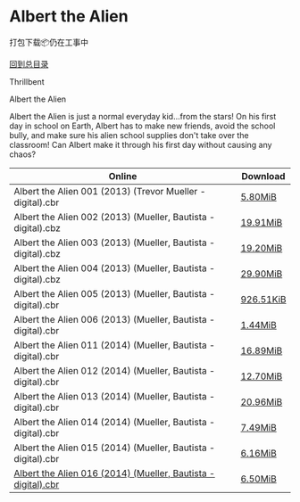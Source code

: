 # Albert the Alien

打包下载📦仍在工事中

[回到总目录](/Catalogs.md)

Thrillbent

Albert the Alien

Albert the Alien is just a normal everyday kid...from the stars! On his first day in school on Earth, Albert has to make new friends, avoid the school bully, and make sure his alien school supplies don't take over the classroom! Can Albert make it through his first day without causing any chaos?





Online | Download
--- | ---
Albert the Alien 001 (2013) (Trevor Mueller - digital).cbr | [5.80MiB](https://pan.baidu.com/s/1hscVsvq#list/path=%2F0-Day%20Week%20of%202013%20Q3%2F0-Day%20Week%20of%202013.09.25%2F%E3%82%A8%E3%82%AB%E3%82%AB%E3%82%AF%E3%82%A8%E3%82%AD%E3%82%B5%E3%82%A6%E3%82%A4%E3%82%B3%E3%82%AF%E3%82%B5%E3%82%A2%E3%82%BB%E3%82%BB%E3%82%AD%E3%82%AF%E3%82%AF%E3%82%A6%E3%82%AA%E3%82%AD%E3%82%BD%E3%82%AF%E3%82%A4%E3%82%BB%E3%82%B7%E3%82%A4%E3%82%B1%E3%82%BB%E3%82%B9%E3%82%A2%E3%82%BF&parentPath=%2F0-Day%20Week%20of%202013%20Q3)
Albert the Alien 002 (2013) (Mueller, Bautista - digital).cbz | [19.91MiB](https://pan.baidu.com/s/1miN4yi0#list/path=%2F0-Day%20Week%20of%202013%20Q4%2F0-Day%20Week%20of%202013.10.02%2F%E3%82%AA%E3%82%B5%E3%82%AA%E3%82%BF%E3%82%A6%E3%82%B1%E3%82%BF%E3%82%B9%E3%82%A6%E3%82%A2%E3%82%BF%E3%82%AB%E3%82%AB%E3%82%A8%E3%82%B7%E3%82%BD%E3%82%A2%E3%82%B5%E3%82%A4%E3%82%AA%E3%82%B7%E3%82%B7%E3%82%A8%E3%82%AB%E3%82%A2%E3%82%AF%E3%82%BB%E3%82%AA%E3%82%B5%E3%82%A6%E3%82%AF%E3%82%AA&parentPath=%2F0-Day%20Week%20of%202013%20Q4)
Albert the Alien 003 (2013) (Mueller, Bautista - digital).cbz | [19.20MiB](https://pan.baidu.com/s/1jI4B7Em#list/path=%2F0-Day%20Week%20of%202013%20Q4%2F0-Day%20Week%20of%202013.10.09%2F%E3%82%BD%E3%82%A8%E3%82%B3%E3%82%B9%E3%82%AD%E3%82%B9%E3%82%BB%E3%82%B7%E3%82%AF%E3%82%BB%E3%82%BF%E3%82%B5%E3%82%B3%E3%82%AF%E3%82%B5%E3%82%AF%E3%82%B1%E3%82%AA%E3%82%A6%E3%82%B1%E3%82%B3%E3%82%AF%E3%82%A8%E3%82%A8%E3%82%BB%E3%82%BF%E3%82%B9%E3%82%B9%E3%82%AD%E3%82%A2%E3%82%BF%E3%82%AF&parentPath=%2F0-Day%20Week%20of%202013%20Q4)
Albert the Alien 004 (2013) (Mueller, Bautista - digital).cbz | [29.90MiB](https://pan.baidu.com/s/1miBZheo#list/path=%2F0-Day%20Week%20of%202013%20Q4%2F0-Day%20Week%20of%202013.10.16%2F%E3%82%B9%E3%82%BD%E3%82%BF%E3%82%B5%E3%82%BB%E3%82%B9%E3%82%A6%E3%82%B9%E3%82%BB%E3%82%B9%E3%82%A2%E3%82%AD%E3%82%BB%E3%82%AF%E3%82%A6%E3%82%A6%E3%82%A2%E3%82%B9%E3%82%AD%E3%82%AD%E3%82%A4%E3%82%B7%E3%82%AA%E3%82%B9%E3%82%B7%E3%82%BB%E3%82%B1%E3%82%A2%E3%82%A8%E3%82%AF%E3%82%AA%E3%82%B5&parentPath=%2F0-Day%20Week%20of%202013%20Q4)
Albert the Alien 005 (2013) (Mueller, Bautista - digital).cbr | [926.51KiB](https://pan.baidu.com/s/1eSq6HCu#list/path=%2F0-Day%20Week%20of%202013%20Q4%2F0-Day%20Week%20of%202013.10.23%2F%E3%82%A4%E3%82%A4%E3%82%AD%E3%82%AA%E3%82%B7%E3%82%AA%E3%82%BB%E3%82%B3%E3%82%BB%E3%82%AF%E3%82%A4%E3%82%B3%E3%82%B7%E3%82%B9%E3%82%AA%E3%82%B7%E3%82%A4%E3%82%AF%E3%82%A6%E3%82%AB%E3%82%A8%E3%82%A8%E3%82%BF%E3%82%AB%E3%82%AA%E3%82%A8%E3%82%B3%E3%82%B9%E3%82%BD%E3%82%A2%E3%82%AB%E3%82%B1&parentPath=%2F0-Day%20Week%20of%202013%20Q4)
Albert the Alien 006 (2013) (Mueller, Bautista - digital).cbr | [1.44MiB](https://pan.baidu.com/s/1boXaa2z#list/path=%2F0-Day%20Week%20of%202013%20Q4%2F0-Day%20Week%20of%202013.10.30%2F%E3%82%A8%E3%82%A2%E3%82%BB%E3%82%B1%E3%82%AD%E3%82%A2%E3%82%A6%E3%82%B7%E3%82%A8%E3%82%A2%E3%82%AF%E3%82%BB%E3%82%B9%E3%82%A8%E3%82%AA%E3%82%AA%E3%82%A8%E3%82%AF%E3%82%AD%E3%82%AD%E3%82%AA%E3%82%BB%E3%82%B9%E3%82%A2%E3%82%B3%E3%82%AB%E3%82%A4%E3%82%B5%E3%82%A6%E3%82%A8%E3%82%B1%E3%82%BD&parentPath=%2F0-Day%20Week%20of%202013%20Q4)
Albert the Alien 011 (2014) (Mueller, Bautista - digital).cbr | [16.89MiB](https://pan.baidu.com/s/1o80zEEQ#list/path=%2F0-Day%20Week%20of%202014%20Q3%2F0-Day%20Week%20of%202014.07.09%2F%E3%82%AF%E3%82%AA%E3%82%AF%E3%82%B5%E3%82%A2%E3%82%AF%E3%82%AB%E3%82%B9%E3%82%B7%E3%82%AA%E3%82%A4%E3%82%A8%E3%82%A6%E3%82%AF%E3%82%B5%E3%82%A2%E3%82%AA%E3%82%AA%E3%82%AD%E3%82%B9%E3%82%B9%E3%82%BF%E3%82%B3%E3%82%AA%E3%82%AA%E3%82%BB%E3%82%B5%E3%82%BD%E3%82%BB%E3%82%BD%E3%82%B7%E3%82%BF&parentPath=%2F0-Day%20Week%20of%202014%20Q3)
Albert the Alien 012 (2014) (Mueller, Bautista - digital).cbr | [12.70MiB](https://pan.baidu.com/s/1eRQOe7C#list/path=%2F0-Day%20Week%20of%202014%20Q3%2F0-Day%20Week%20of%202014.07.16%2F%E3%82%BD%E3%82%B5%E3%82%B5%E3%82%BF%E3%82%AB%E3%82%B1%E3%82%A4%E3%82%A6%E3%82%BD%E3%82%B9%E3%82%A8%E3%82%A8%E3%82%BB%E3%82%AF%E3%82%A6%E3%82%B3%E3%82%A8%E3%82%B7%E3%82%AF%E3%82%BF%E3%82%A2%E3%82%AD%E3%82%AD%E3%82%AB%E3%82%AA%E3%82%BB%E3%82%A4%E3%82%B1%E3%82%B7%E3%82%BD%E3%82%B3%E3%82%BF&parentPath=%2F0-Day%20Week%20of%202014%20Q3)
Albert the Alien 013 (2014) (Mueller, Bautista - digital).cbr | [20.96MiB](https://pan.baidu.com/s/1jI4B3F4#list/path=%2F0-Day%20Week%20of%202014%20Q3%2F0-Day%20Week%20of%202014.07.23%2F%E3%82%BB%E3%82%AF%E3%82%B3%E3%82%B5%E3%82%BD%E3%82%BF%E3%82%BB%E3%82%B5%E3%82%AA%E3%82%A8%E3%82%B7%E3%82%A8%E3%82%AB%E3%82%BB%E3%82%AD%E3%82%AD%E3%82%AB%E3%82%B9%E3%82%BF%E3%82%AD%E3%82%BD%E3%82%A8%E3%82%A6%E3%82%AA%E3%82%B1%E3%82%BF%E3%82%B7%E3%82%A8%E3%82%BD%E3%82%B9%E3%82%A8%E3%82%BF&parentPath=%2F0-Day%20Week%20of%202014%20Q3)
Albert the Alien 014 (2014) (Mueller, Bautista - digital).cbr | [7.49MiB](https://pan.baidu.com/s/1hslILLU#list/path=%2F0-Day%20Week%20of%202014%20Q3%2F0-Day%20Week%20of%202014.07.30%2F%E3%82%A2%E3%82%BD%E3%82%BD%E3%82%BB%E3%82%AB%E3%82%BB%E3%82%B1%E3%82%B3%E3%82%B7%E3%82%BF%E3%82%B1%E3%82%B1%E3%82%BB%E3%82%AF%E3%82%AF%E3%82%A6%E3%82%B9%E3%82%A6%E3%82%B1%E3%82%B3%E3%82%A4%E3%82%AA%E3%82%B9%E3%82%A6%E3%82%B7%E3%82%AA%E3%82%BB%E3%82%A2%E3%82%B1%E3%82%B3%E3%82%AA%E3%82%B5&parentPath=%2F0-Day%20Week%20of%202014%20Q3)
Albert the Alien 015 (2014) (Mueller, Bautista - digital).cbr | [6.16MiB](https://pan.baidu.com/s/1dFLaNoH#list/path=%2F0-Day%20Week%20of%202014%20Q3%2F0-Day%20Week%20of%202014.08.06%2F%E3%82%B1%E3%82%AB%E3%82%AD%E3%82%BF%E3%82%BB%E3%82%B3%E3%82%B9%E3%82%A6%E3%82%A6%E3%82%B3%E3%82%AB%E3%82%A8%E3%82%A6%E3%82%BF%E3%82%B9%E3%82%BD%E3%82%B5%E3%82%B7%E3%82%B3%E3%82%B7%E3%82%B9%E3%82%B5%E3%82%B1%E3%82%BB%E3%82%AA%E3%82%A6%E3%82%B5%E3%82%A6%E3%82%AF%E3%82%AA%E3%82%A6%E3%82%A8&parentPath=%2F0-Day%20Week%20of%202014%20Q3)
[Albert the Alien 016 (2014) (Mueller, Bautista - digital).cbr](https://github.com/alicewish/markdown/blob/master/comic/Albert-Alien-016-2014-Mueller-Bautista-digital-cbr.md) | [6.50MiB](https://pan.baidu.com/s/1kUDMGGv#list/path=%2F0-Day%20Week%20of%202014%20Q3%2F0-Day%20Week%20of%202014.08.13%2F%E3%82%B3%E3%82%AD%E3%82%B7%E3%82%BB%E3%82%B5%E3%82%BF%E3%82%A2%E3%82%A6%E3%82%B5%E3%82%BF%E3%82%AD%E3%82%B1%E3%82%A4%E3%82%AB%E3%82%B7%E3%82%BF%E3%82%AA%E3%82%AB%E3%82%AA%E3%82%A2%E3%82%B3%E3%82%A6%E3%82%BB%E3%82%A8%E3%82%B1%E3%82%BD%E3%82%AB%E3%82%B1%E3%82%B1%E3%82%A2%E3%82%BD%E3%82%BD&parentPath=%2F0-Day%20Week%20of%202014%20Q3)